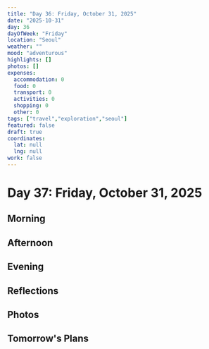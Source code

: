 ```yaml
---
title: "Day 36: Friday, October 31, 2025"
date: "2025-10-31"
day: 36
dayOfWeek: "Friday"
location: "Seoul"
weather: ""
mood: "adventurous"
highlights: []
photos: []
expenses:
  accommodation: 0
  food: 0
  transport: 0
  activities: 0
  shopping: 0
  other: 0
tags: ["travel","exploration","seoul"]
featured: false
draft: true
coordinates:
  lat: null
  lng: null
work: false
---
```

# Day 37: Friday, October 31, 2025

## Morning

## Afternoon

## Evening

## Reflections

## Photos

## Tomorrow's Plans
